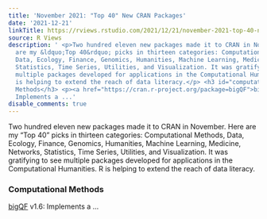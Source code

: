 ```yaml
---
title: 'November 2021: "Top 40" New CRAN Packages'
date: '2021-12-21'
linkTitle: https://rviews.rstudio.com/2021/12/21/november-2021-top-40-new-cran-packages/
source: R Views
description: ' <p>Two hundred eleven new packages made it to CRAN in November. Here
  are my &ldquo;Top 40&rdquo; picks in thirteen categories: Computational Methods,
  Data, Ecology, Finance, Genomics, Humanities, Machine Learning, Medicine, Networks,
  Statistics, Time Series, Utilities, and Visualization. It was gratifying to see
  multiple packages developed for applications in the Computational Humanities. R
  is helping to extend the reach of data literacy.</p> <h3 id="computational-methods">Computational
  Methods</h3> <p><a href="https://cran.r-project.org/package=bigQF">bigQF</a> v1.6:
  Implements a ...'
disable_comments: true
---
```

 <p>Two hundred eleven new packages made it to CRAN in November. Here are my &ldquo;Top 40&rdquo; picks in thirteen categories: Computational Methods, Data, Ecology, Finance, Genomics, Humanities, Machine Learning, Medicine, Networks, Statistics, Time Series, Utilities, and Visualization. It was gratifying to see multiple packages developed for applications in the Computational Humanities. R is helping to extend the reach of data literacy.</p> <h3 id="computational-methods">Computational Methods</h3> <p><a href="https://cran.r-project.org/package=bigQF">bigQF</a> v1.6: Implements a ...